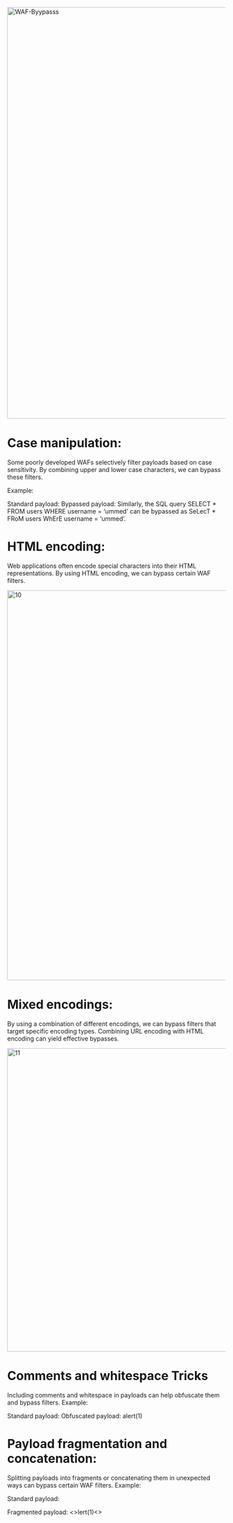 <img width="950" alt="WAF-Byypasss" src="https://github.com/deryacortuk/Penetration-Testing-Tutorial/assets/53267226/4221b862-ce1c-4135-825c-0adde3f04ce1">

# Case manipulation:
Some poorly developed WAFs selectively filter
payloads based on case sensitivity. By combining upper and lower case
characters, we can bypass these filters.

Example:

Standard payload: <script>alert()</script>
Bypassed payload: <ScRiPt>alert()</ScRiPt>
Similarly, the SQL query SELECT * FROM users WHERE username =
‘ummed’ can be bypassed as SeLecT * FRoM users WhErE username =
‘ummed’.

# HTML encoding:
Web applications often encode special characters into
their HTML representations. By using HTML encoding, we can bypass
certain WAF filters.


<img width="900" alt="10" src="https://github.com/deryacortuk/Penetration-Testing-Tutorial/assets/53267226/6b6d16cf-28af-4ec7-a152-385ddaacd597">

# Mixed encodings:
By using a combination of different encodings, we can
bypass filters that target specific encoding types. Combining URL encoding
with HTML encoding can yield effective bypasses.

<img width="700" alt="11" src="https://github.com/deryacortuk/Penetration-Testing-Tutorial/assets/53267226/ee8814f8-663a-4b05-8b18-296887eb909a">

# Comments and whitespace Tricks
Including comments and whitespace in payloads can help obfuscate them
and bypass filters.
Example:

Standard payload: <script>alert(1)</script>
Obfuscated payload: <!-- <script> --> alert(1) <!-- </script> -->

# Payload fragmentation and concatenation:
Splitting payloads into
fragments or concatenating them in unexpected ways can bypass certain
WAF filters.
Example:

Standard payload: <script>alert(1)</script>

Fragmented payload: <<script>>a<</script>>lert(1)<</script>>
